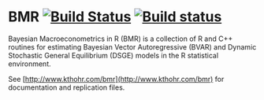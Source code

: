 BMR [![Build Status](https://travis-ci.org/kthohr/BMR.svg)](https://travis-ci.org/kthohr/BMR) [![Build status](https://ci.appveyor.com/api/projects/status/github/kthohr/BMR?branch=master)](https://ci.appveyor.com/project/kthohr/BMR/branch/master)
===

Bayesian Macroeconometrics in R (BMR) is a collection of R and C++ routines for estimating Bayesian Vector Autoregressive (BVAR) and Dynamic Stochastic General Equilibrium (DSGE) models in the R statistical environment.

See [http://www.kthohr.com/bmr](http://www.kthohr.com/bmr) for documentation and replication files.
